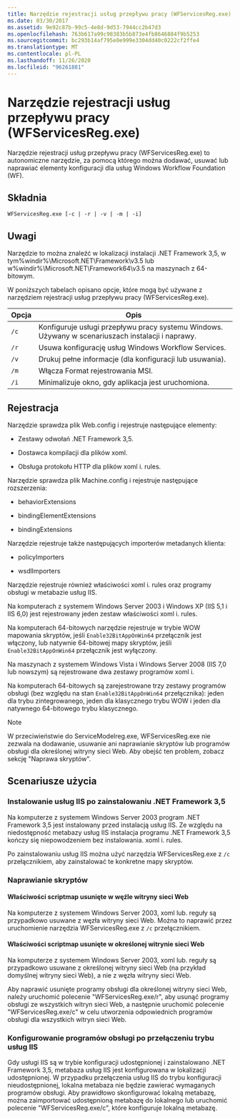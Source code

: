 ```yaml
---
title: Narzędzie rejestracji usług przepływu pracy (WFServicesReg.exe)
ms.date: 03/30/2017
ms.assetid: 9e92c87b-99c5-4e8d-9d53-7944cc2b47d3
ms.openlocfilehash: 763b617a99c98383b5b873e4fb8646884f9b5253
ms.sourcegitcommit: bc293b14af795e0e999e3304dd40c0222cf2ffe4
ms.translationtype: MT
ms.contentlocale: pl-PL
ms.lasthandoff: 11/26/2020
ms.locfileid: "96261881"
---
```

# <a name="workflow-service-registration-tool-wfservicesregexe"></a>Narzędzie rejestracji usług przepływu pracy (WFServicesReg.exe)

Narzędzie rejestracji usług przepływu pracy (WFServicesReg.exe) to autonomiczne narzędzie, za pomocą którego można dodawać, usuwać lub naprawiać elementy konfiguracji dla usług Windows Workflow Foundation (WF).  
  
## <a name="syntax"></a>Składnia  
  
```console  
WFServicesReg.exe [-c | -r | -v | -m | -i]  
```  
  
## <a name="remarks"></a>Uwagi  

 Narzędzie to można znaleźć w lokalizacji instalacji .NET Framework 3,5, w tym%windir%\Microsoft.NET\Framework\v3.5 lub w%windir%\Microsoft.NET\Framework64\v3.5 na maszynach z 64-bitowym.  
  
 W poniższych tabelach opisano opcje, które mogą być używane z narzędziem rejestracji usług przepływu pracy (WFServicesReg.exe).  
  
|Opcja|Opis|  
|------------|-----------------|  
|`/c`|Konfiguruje usługi przepływu pracy systemu Windows. Używany w scenariuszach instalacji i naprawy.|  
|`/r`|Usuwa konfigurację usług Windows Workflow Services.|  
|`/v`|Drukuj pełne informacje (dla konfiguracji lub usuwania).|  
|`/m`|Włącza Format rejestrowania MSI.|  
|`/i`|Minimalizuje okno, gdy aplikacja jest uruchomiona.|  
  
## <a name="registration"></a>Rejestracja  

 Narzędzie sprawdza plik Web.config i rejestruje następujące elementy:  
  
- Zestawy odwołań .NET Framework 3,5.  
  
- Dostawca kompilacji dla plików xoml.  
  
- Obsługa protokołu HTTP dla plików xoml i. rules.  
  
 Narzędzie sprawdza plik Machine.config i rejestruje następujące rozszerzenia:  
  
- behaviorExtensions  
  
- bindingElementExtensions  
  
- bindingExtensions  
  
 Narzędzie rejestruje także następujących importerów metadanych klienta:  
  
- policyImporters  
  
- wsdlImporters  
  
 Narzędzie rejestruje również właściwości xoml i. rules oraz programy obsługi w metabazie usług IIS.  
  
 Na komputerach z systemem Windows Server 2003 i Windows XP (IIS 5,1 i IIS 6,0) jest rejestrowany jeden zestaw właściwości xoml i. rules.  
  
 Na komputerach 64-bitowych narzędzie rejestruje w trybie WOW mapowania skryptów, jeśli `Enable32BitAppOnWin64` przełącznik jest włączony, lub natywnie 64-bitowej mapy skryptów, jeśli `Enable32BitAppOnWin64` przełącznik jest wyłączony.  
  
 Na maszynach z systemem Windows Vista i Windows Server 2008 (IIS 7,0 lub nowszym) są rejestrowane dwa zestawy programów xoml i.  
  
 Na komputerach 64-bitowych są zarejestrowane trzy zestawy programów obsługi (bez względu na stan `Enable32BitAppOnWin64` przełącznika): jeden dla trybu zintegrowanego, jeden dla klasycznego trybu WOW i jeden dla natywnego 64-bitowego trybu klasycznego.  
  
> [!NOTE]
> W przeciwieństwie do ServiceModelreg.exe, WFServicesReg.exe nie zezwala na dodawanie, usuwanie ani naprawianie skryptów lub programów obsługi dla określonej witryny sieci Web. Aby obejść ten problem, zobacz sekcję "Naprawa skryptów".  
  
## <a name="usage-scenarios"></a>Scenariusze użycia  
  
### <a name="installing-iis-after-net-framework-35-is-installed"></a>Instalowanie usług IIS po zainstalowaniu .NET Framework 3,5  

 Na komputerze z systemem Windows Server 2003 program .NET Framework 3,5 jest instalowany przed instalacją usług IIS. Ze względu na niedostępność metabazy usług IIS instalacja programu .NET Framework 3,5 kończy się niepowodzeniem bez instalowania. xoml i. rules.  
  
 Po zainstalowaniu usług IIS można użyć narzędzia WFServicesReg.exe z `/c` przełącznikiem, aby zainstalować te konkretne mapy skryptów.  
  
### <a name="repairing-the-scriptmaps"></a>Naprawianie skryptów  
  
#### <a name="scriptmap-deleted-under-web-sites-node"></a>Właściwości scriptmap usunięte w węźle witryny sieci Web  

 Na komputerze z systemem Windows Server 2003, xoml lub. reguły są przypadkowo usuwane z węzła witryny sieci Web. Można to naprawić przez uruchomienie narzędzia WFServicesReg.exe z `/c` przełącznikiem.  
  
#### <a name="scriptmap-deleted-under-a-particular-web-site"></a>Właściwości scriptmap usunięte w określonej witrynie sieci Web  

 Na komputerze z systemem Windows Server 2003, xoml lub. reguły są przypadkowo usuwane z określonej witryny sieci Web (na przykład domyślnej witryny sieci Web), a nie z węzła witryny sieci Web.  
  
 Aby naprawić usunięte programy obsługi dla określonej witryny sieci Web, należy uruchomić polecenie "WFServicesReg.exe/r", aby usunąć programy obsługi ze wszystkich witryn sieci Web, a następnie uruchomić polecenie "WFServicesReg.exe/c" w celu utworzenia odpowiednich programów obsługi dla wszystkich witryn sieci Web.  
  
### <a name="configuring-handlers-after-switching-iis-mode"></a>Konfigurowanie programów obsługi po przełączeniu trybu usług IIS  

 Gdy usługi IIS są w trybie konfiguracji udostępnionej i zainstalowano .NET Framework 3,5, metabaza usług IIS jest konfigurowana w lokalizacji udostępnionej. W przypadku przełączenia usług IIS do trybu konfiguracji nieudostępnionej, lokalna metabaza nie będzie zawierać wymaganych programów obsługi. Aby prawidłowo skonfigurować lokalną metabazę, można zaimportować udostępnioną metabazę do lokalnego lub uruchomić polecenie "WFServicesReg.exe/c", które konfiguruje lokalną metabazę.
